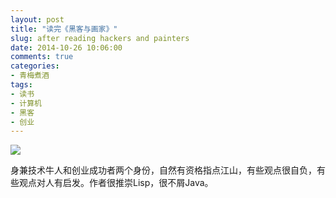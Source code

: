 ```yaml
---
layout: post
title: "读完《黑客与画家》"
slug: after reading hackers and painters
date: 2014-10-26 10:06:00
comments: true
categories:
- 青梅煮酒
tags:
- 读书
- 计算机
- 黑客
- 创业
---
```


![](http://pic.yupoo.com/leninlee/E9VYTLb7/medish.jpg)

身兼技术牛人和创业成功者两个身份，自然有资格指点江山，有些观点很自负，有些观点对人有启发。作者很推崇Lisp，很不屑Java。
